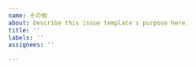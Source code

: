 ```yaml
---
name: その他
about: Describe this issue template's purpose here.
title: ''
labels: ''
assignees: ''

---
```


